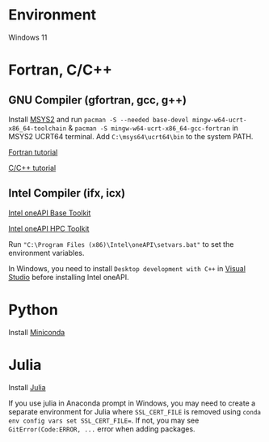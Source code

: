 # Environment

Windows 11

# Fortran, C/C++

## GNU Compiler (gfortran, gcc, g++)

Install [MSYS2](https://www.msys2.org/) and run `pacman -S --needed base-devel mingw-w64-ucrt-x86_64-toolchain` & `pacman -S mingw-w64-ucrt-x86_64-gcc-fortran` in MSYS2 UCRT64 terminal. Add `C:\msys64\ucrt64\bin` to the system PATH.

[Fortran tutorial](https://fortran-lang.org/learn/os_setup/install_gfortran/)

[C/C++ tutorial](https://code.visualstudio.com/docs/cpp/config-mingw)

## Intel Compiler (ifx, icx)

[Intel oneAPI Base Toolkit](https://www.intel.com/content/www/us/en/developer/tools/oneapi/base-toolkit.html)

[Intel oneAPI HPC Toolkit](https://www.intel.com/content/www/us/en/developer/tools/oneapi/hpc-toolkit.html)

Run `"C:\Program Files (x86)\Intel\oneAPI\setvars.bat"` to set the environment variables.

In Windows, you need to install `Desktop development with C++` in [Visual Studio](https://visualstudio.microsoft.com/) before installing Intel oneAPI.

# Python

Install [Miniconda](https://docs.anaconda.com/miniconda/)

# Julia

Install [Julia](https://julialang.org/downloads/)

If you use julia in Anaconda prompt in Windows, you may need to create a separate environment for Julia where `SSL_CERT_FILE` is removed using `conda env config vars set SSL_CERT_FILE=`. If not, you may see `GitError(Code:ERROR, ...` error when adding packages.
